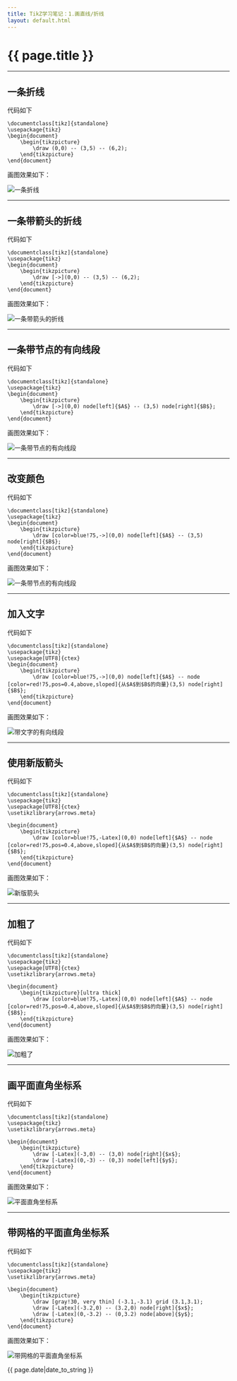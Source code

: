 ```yaml
---
title: TikZ学习笔记：1.画直线/折线
layout: default.html
---
```


# {{ page.title }}

----------------------------------
## 一条折线

代码如下

```
\documentclass[tikz]{standalone}
\usepackage{tikz}
\begin{document}
    \begin{tikzpicture}
        \draw (0,0) -- (3,5) -- (6,2);
    \end{tikzpicture}
\end{document}
```

画图效果如下：

![一条折线](https://SongNingSDUT.github.io/img/tikz/tikz-1-1.jpg "一条折线")

----------------------------------

## 一条带箭头的折线

代码如下

```
\documentclass[tikz]{standalone}
\usepackage{tikz}
\begin{document}
    \begin{tikzpicture}
        \draw [->](0,0) -- (3,5) -- (6,2);
    \end{tikzpicture}
\end{document}
```

画图效果如下：

![一条带箭头的折线](https://SongNingSDUT.github.io/img/tikz/tikz-1-2.jpg "一条带箭头的折线")

----------------------------------

## 一条带节点的有向线段

代码如下

```
\documentclass[tikz]{standalone}
\usepackage{tikz}
\begin{document}
    \begin{tikzpicture}
        \draw [->](0,0) node[left]{$A$} -- (3,5) node[right]{$B$};
    \end{tikzpicture}
\end{document}
```

画图效果如下：

![一条带节点的有向线段](https://SongNingSDUT.github.io/img/tikz/tikz-1-3.jpg "一条带节点的有向线段")

----------------------------------

## 改变颜色

代码如下

```
\documentclass[tikz]{standalone}
\usepackage{tikz}
\begin{document}
    \begin{tikzpicture}
        \draw [color=blue!75,->](0,0) node[left]{$A$} -- (3,5) node[right]{$B$};
    \end{tikzpicture}
\end{document}
```

画图效果如下：

![一条带节点的有向线段](https://SongNingSDUT.github.io/img/tikz/tikz-1-4.jpg "一条带节点的有向线段")

----------------------------------

## 加入文字

代码如下

```
\documentclass[tikz]{standalone}
\usepackage{tikz}
\usepackage[UTF8]{ctex}
\begin{document}
    \begin{tikzpicture}
        \draw [color=blue!75,->](0,0) node[left]{$A$} -- node [color=red!75,pos=0.4,above,sloped]{从$A$到$B$的向量}(3,5) node[right]{$B$};
    \end{tikzpicture}
\end{document}
```

画图效果如下：

![带文字的有向线段](https://SongNingSDUT.github.io/img/tikz/tikz-1-5.jpg "带文字的有向线段")

----------------------------------

## 使用新版箭头

代码如下

```
\documentclass[tikz]{standalone}
\usepackage{tikz}
\usepackage[UTF8]{ctex}
\usetikzlibrary{arrows.meta}

\begin{document}
    \begin{tikzpicture}
        \draw [color=blue!75,-Latex](0,0) node[left]{$A$} -- node [color=red!75,pos=0.4,above,sloped]{从$A$到$B$的向量}(3,5) node[right]{$B$};
    \end{tikzpicture}
\end{document}
```

画图效果如下：

![新版箭头](https://SongNingSDUT.github.io/img/tikz/tikz-1-6.jpg "新版箭头")

----------------------------------

## 加粗了

代码如下

```
\documentclass[tikz]{standalone}
\usepackage{tikz}
\usepackage[UTF8]{ctex}
\usetikzlibrary{arrows.meta}

\begin{document}
    \begin{tikzpicture}[ultra thick]
        \draw [color=blue!75,-Latex](0,0) node[left]{$A$} -- node [color=red!75,pos=0.4,above,sloped]{从$A$到$B$的向量}(3,5) node[right]{$B$};
    \end{tikzpicture}
\end{document}
```

画图效果如下：

![加粗了](https://SongNingSDUT.github.io/img/tikz/tikz-1-7.jpg "加粗了")

----------------------------------

## 画平面直角坐标系

代码如下

```
\documentclass[tikz]{standalone}
\usepackage{tikz}
\usetikzlibrary{arrows.meta}

\begin{document}
    \begin{tikzpicture}
        \draw [-Latex](-3,0) -- (3,0) node[right]{$x$};
        \draw [-Latex](0,-3) -- (0,3) node[left]{$y$};
    \end{tikzpicture}
\end{document}
```

画图效果如下：

![平面直角坐标系](https://SongNingSDUT.github.io/img/tikz/tikz-1-8.jpg "平面直角坐标系")

----------------------------------

## 带网格的平面直角坐标系

代码如下

```
\documentclass[tikz]{standalone}
\usepackage{tikz}
\usetikzlibrary{arrows.meta}

\begin{document}
    \begin{tikzpicture}
        \draw [gray!30, very thin] (-3.1,-3.1) grid (3.1,3.1);
        \draw [-Latex](-3.2,0) -- (3.2,0) node[right]{$x$};
        \draw [-Latex](0,-3.2) -- (0,3.2) node[above]{$y$};
    \end{tikzpicture}
\end{document}
```

画图效果如下：

![带网格的平面直角坐标系](https://SongNingSDUT.github.io/img/tikz/tikz-1-9.jpg "带网格的平面直角坐标系")

{{ page.date|date_to_string }}